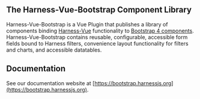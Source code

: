 ## The Harness-Vue-Bootstrap Component Library
Harness-Vue-Bootstrap is a Vue Plugin that publishes a library of components binding [Harness-Vue](https://www.harnessjs.org) functionality to [Bootstrap 4 components](https://getbootstrap.com/docs/4.0/components/). Harness-Vue-Bootstrap contains reusable, configurable, accessible form fields bound to Harness filters, convenience layout functionality for filters and charts, and accessible datatables.

## Documentation
See our documentation website at [https://bootstrap.harnessjs.org](https://bootstrap.harnessjs.org).